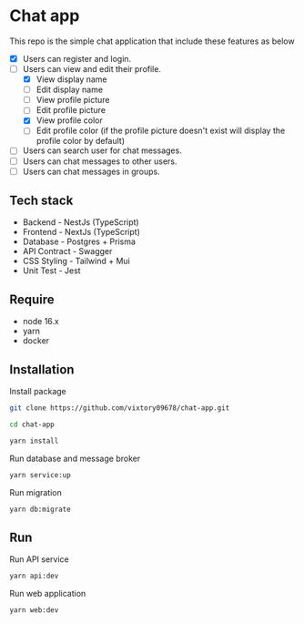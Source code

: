 # Chat app
This repo is the simple chat application that include these features as below
- [x] Users can register and login.
- [ ] Users can view and edit their profile.
  - [x] View display name
  - [ ] Edit display name
  - [ ] View profile picture
  - [ ] Edit profile picture
  - [x] View profile color
  - [ ] Edit profile color (if the profile picture doesn't exist will display the profile color by default)
- [ ] Users can search user for chat messages.
- [ ] Users can chat messages to other users.
- [ ] Users can chat messages in groups.

## Tech stack
- Backend - NestJs (TypeScript)
- Frontend - NextJs (TypeScript)
- Database - Postgres + Prisma
- API Contract - Swagger
- CSS Styling - Tailwind + Mui
- Unit Test - Jest

## Require
- node 16.x
- yarn
- docker

## Installation

Install package
```bash
git clone https://github.com/vixtory09678/chat-app.git
```

```bash
cd chat-app
```

```bash
yarn install
```

Run database and message broker
```bash
yarn service:up
```

Run migration
```bash
yarn db:migrate
```

## Run

Run API service
```bash
yarn api:dev
```

Run web application
```bash
yarn web:dev
```